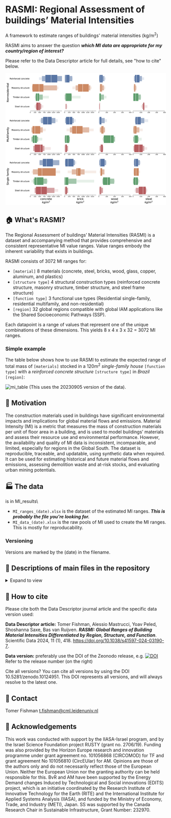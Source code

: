 # RASMI: Regional Assessment of buildings’ Material Intensities

A framework to estimate ranges of buildings' material intensities (kg/m<sup>2</sup>)

RASMI aims to answer the question ***which MI data are appropriate for my country/region of interest?***

Please refer to the Data Descriptor article for full details, see "how to cite" below.

![sample MI ranges box-letter plots](/postestimation/sample_ranges.png)

## :house: What's RASMI?

The Regional Assessment of buildings’ Material Intensities (RASMI) is a dataset and accompanying method that provides comprehensive and consistent representative MI value ranges. Value ranges embody the inherent variability that exists in buildings. 

RASMI consists of 3072 MI ranges for:
- `[material]` 8 materials (concrete, steel, bricks, wood, glass, copper, aluminum, and plastics) 
- `[structure type]` 4 structural construction types (reinforced concrete structure, masonry structure, timber structure, and steel frame structure) 
- `[function type]` 3 functional use types (Residential single-family, residential multifamily, and non-residential) 
- `[region]` 32 global regions compatible with global IAM applications like the Shared Socioeconomic Pathways (SSP). 

Each datapoint is a range of values that represent one of the unique combinations of these dimensions. This yields 8 x 4 x 3 x 32 = 3072 MI ranges.

### Simple example
The table below shows how to use RASMI to estimate the expected range of total mass of `[materials]` stocked in a 120m<sup>2</sup> *single-family house* `[function type]` with a *reinforced concrete structure* `[structure type]` in *Brazil* `[region]`:

![mi_table](https://github.com/user-attachments/assets/7b6ed3e7-98c6-4df5-8323-ada1d0806619)
(This uses the 20230905 version of the data).

## :hospital: Motivation

The construction materials used in buildings have significant environmental impacts and implications for global material flows and emissions. Material Intensity (MI) is a metric that measures the mass of construction materials per unit of floor area in a building, and is used to model buildings’ materials and assess their resource use and environmental performance. However, the availability and quality of MI data is inconsistent, incomparable, and limited, especially for regions in the Global South. 
The dataset is reproducible, traceable, and updatable, using synthetic data when required. It can be used for estimating historical and future material flows and emissions, assessing demolition waste and at-risk stocks, and evaluating urban mining potentials.

## :factory: The data
is in MI_results\
- `MI_ranges_(date).xlsx` is the dataset of the estimated MI ranges. ***This is probably the file you're looking for.***
- `MI_data_(date).xlsx` is the raw pools of MI used to create the MI ranges. This is mostly for reproducability.

### Versioning
Versions are marked by the (date) in the filename.

## :office: Descriptions of main files in the repository
<details>
<summary>Expand to view</summary>

| Folder | File | Decription |
|-|-|-|
|(root) |MI_estimator.py |Python 3 code to create the MI ranges |
|MI_results |See above | |
|data_input_and_ml_processing\ |buildings_v2.xlsx |data from the Heeren & Fishman DB |
| |buildings_v2-structure_type_ML.ows |classification of structure types (Orange suite file) |
| |buildings_v2-structure_type_ML.xlsx |output of the classification of structure types |
| |dims_structure.xlsx |structure and label options for the various dimensions of the data|
|postestimation\ |various files |outputs of the postestimation code in MI_estimator.py |
|tests\ | various folders and files |outputs of the tests of cross validation and effects of the pool size on the MI results |

Refer to the Data Descriptor article for details, see "how to cite" below.
</details>

## :speech_balloon: How to cite
Please cite both the Data Descriptor journal article and the specific data version used:

**Data Descriptor article:** Tomer Fishman, Alessio Mastrucci, Yoav Peled, Shoshanna Saxe, Bas van Ruijven. ***RASMI: Global Ranges of Building Material Intensities Differentiated by Region, Structure, and Function***. Scientific Data 2024, 11 (1), 418. https://doi.org/10.1038/s41597-024-03190-7.

**Data version:** preferably use the DOI of the Zeonodo release, e.g. [![DOI](https://zenodo.org/badge/DOI/10.5281/zenodo.10124952.svg)](https://doi.org/10.5281/zenodo.10124952) Refer to the release number (on the right)

Cite all versions? You can cite all versions by using the DOI 10.5281/zenodo.10124951. This DOI represents all versions, and will always resolve to the latest one.

## :e-mail: Contact
Tomer Fishman t.fishman@cml.leidenuniv.nl

## :memo: Acknowledgements

This work was conducted with support by the IIASA-Israel program, and by the Israel Science Foundation project RUSTY (grant no. 2706/19). Funding was also provided by the Horizon Europe research and innovation programme under grant agreement no. 101056868 (CIRCOMOD) for TF and grant agreement No 101056810 (CircEUlar) for AM. Opinions are those of the authors only and do not necessarily reflect those of the European Union. Neither the European Union nor the granting authority can be held responsible for this. BvR and AM have been supported by the Energy Demand changes Induced by Technological and Social innovations (EDITS) project, which is an initiative coordinated by the Research Institute of Innovative Technology for the Earth (RITE) and the International Institute for Applied Systems Analysis (IIASA), and funded by the Ministry of Economy, Trade, and Industry (METI), Japan. SS was supported by the Canada Research Chair in Sustainable Infrastructure, Grant Number: 232970.

